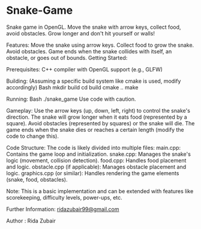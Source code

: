 # Snake-Game
Snake game in OpenGL. Move the snake with arrow keys, collect food, avoid obstacles. Grow longer and don't hit yourself or walls!

Features:
Move the snake using arrow keys.
Collect food to grow the snake.
Avoid obstacles.
Game ends when the snake collides with itself, an obstacle, or goes out of bounds.
Getting Started:

Prerequisites:
C++ compiler with OpenGL support (e.g., GLFW)

Building:
(Assuming a specific build system like cmake is used, modify accordingly)
Bash
mkdir build
cd build
cmake ..
make


Running:
Bash
./snake_game
Use code with caution.

Gameplay:
Use the arrow keys (up, down, left, right) to control the snake's direction.
The snake will grow longer when it eats food (represented by a square).
Avoid obstacles (represented by squares) or the snake will die.
The game ends when the snake dies or reaches a certain length (modify the code to change this).

Code Structure:
The code is likely divided into multiple files:
main.cpp: Contains the game loop and initialization.
snake.cpp: Manages the snake's logic (movement, collision detection).
food.cpp: Handles food placement and logic.
obstacle.cpp (if applicable): Manages obstacle placement and logic.
graphics.cpp (or similar): Handles rendering the game elements (snake, food, obstacles).

Note:
This is a basic implementation and can be extended with features like scorekeeping, difficulty levels, power-ups, etc.

Further Information:
ridazubair99@gmail.com

Author : Rida Zubair

